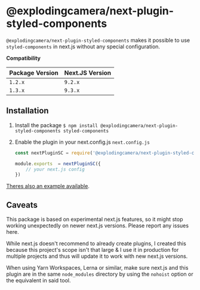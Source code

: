 
  

# @explodingcamera/next-plugin-styled-components

  

`@explodingcamera/next-plugin-styled-components` makes it possible to use `styled-components` in next.js without any special configuration.

  

**Compatibility**

  

| Package Version | Next.JS Version |
|-----------------|-----------------|
| `1.2.x` | `9.2.x` |
| `1.3.x` | `9.3.x` |
  

## Installation

1. Install the package
	`$ npm install @explodingcamera/next-plugin-styled-components styled-components`

2. Enable the plugin in your next.config.js
	`next.config.js`
	```js
	const nextPluginSC = require('@explodingcamera/next-plugin-styled-components');

	module.exports  = nextPluginSC({
		// your next.js config
	})
	```

[Theres also an example available](packages/example).

  

## Caveats

This package is based on experimental next.js features, so it might stop working unexpectedly on newer next.js versions. Please report any issues here.

  

While next.js doesn't recommend to already create plugins, I created this because this project's scope isn't that large & I use it in production for multiple projects and thus will update it to work with new next.js versions.

  

When using Yarn Workspaces, Lerna or similar, make sure next.js and this plugin are in the same `node_modules` directory by using the `nohoist` option or the equivalent in said tool.